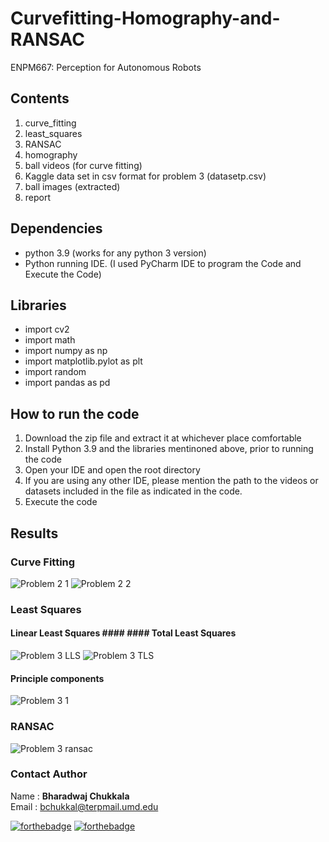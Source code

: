# Curvefitting-Homography-and-RANSAC
ENPM667: Perception for Autonomous Robots

## Contents
1. curve_fitting
2. least_squares
3. RANSAC
4. homography
5. ball videos (for curve fitting)
6. Kaggle data set in csv format for problem 3 (datasetp.csv)
7. ball images (extracted)
8. report

## Dependencies
- python 3.9 (works for any python 3 version)
- Python running IDE. (I used PyCharm IDE to program the Code and Execute the Code)

## Libraries
- import cv2
- import math
- import numpy as np
- import matplotlib.pylot as plt
- import random
- import pandas as pd

## How to run the code
1. Download the zip file and extract it at whichever place comfortable
2. Install Python 3.9 and the libraries mentinoned above, prior to running the code
3. Open your IDE and open the root directory
4. If you are using any other IDE, please mention the path to the videos or datasets included in the file as indicated in the code. 
5. Execute the code 

## Results
### Curve Fitting
![Problem 2 1](https://user-images.githubusercontent.com/106445479/192194107-27d973a3-69fb-4ad5-b1d7-f673447c7cbb.png) ![Problem 2 2](https://user-images.githubusercontent.com/106445479/192194157-e72854d4-7323-47dd-bffc-f8763b83aa5a.png)

### Least Squares                      
#### Linear Least Squares ####                                   #### Total Least Squares
![Problem 3 LLS](https://user-images.githubusercontent.com/106445479/192194218-b29d7c98-9b65-40ef-92f6-920c579231e3.png) ![Problem 3 TLS](https://user-images.githubusercontent.com/106445479/192194269-20c33fac-d2e5-4afc-beb4-27750d848a5a.png)
#### Principle components
![Problem 3 1](https://user-images.githubusercontent.com/106445479/192194308-3e1bedc5-37bd-46df-b534-af897cc22733.png)

### RANSAC
![Problem 3 ransac](https://user-images.githubusercontent.com/106445479/192194341-dec40e7b-25bd-4e52-929c-308ad287ba99.png)


### Contact Author

Name : __Bharadwaj Chukkala__ <br>
Email : bchukkal@terpmail.umd.edu <br>

[![forthebadge](https://forthebadge.com/images/badges/made-with-python.svg)](https://forthebadge.com)
[![forthebadge](https://forthebadge.com/images/badges/for-robots.svg)](https://forthebadge.com)
